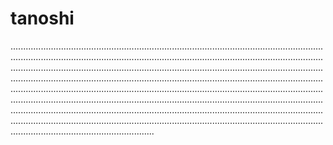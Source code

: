 # tanoshi
.........................................................................................................................................................................................................................................................................................................................................................................................................................................................................................................................................................................................................................................................................................................................................................................................................................................................................................................................................................................................................................................................................................